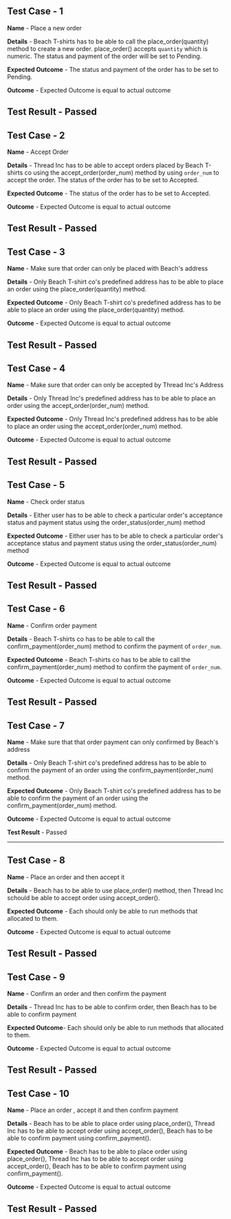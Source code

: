 ## Test Case - 1

**Name** - Place a new order

**Details** - Beach T-shirts has to be able to call the place_order(quantity) method to create a new order. place_order() accepts `quantity` which is numeric. The status and payment of the order will be set to Pending.

**Expected Outcome** - The status and payment of the order has to be set to Pending.

**Outcome** - Expected Outcome is equal to actual outcome

**Test Result** - Passed
---
## Test Case - 2

**Name** - Accept Order

**Details** - Thread Inc has to be able to accept orders placed by Beach T-shirts co using the accept_order(order_num) method by using `order_num` to accept the order. The status of the order has to be set to Accepted.

**Expected Outcome** - The status of the order has to be set to Accepted.

**Outcome** - Expected Outcome is equal to actual outcome

**Test Result** - Passed
---
## Test Case - 3

**Name** - Make sure that order can only be placed with Beach's address

**Details** - Only Beach T-shirt co's predefined address has to be able to place an order using the place_order(quantity) method.

**Expected Outcome** - Only Beach T-shirt co's predefined address has to be able to place an order using the place_order(quantity) method.

**Outcome** - Expected Outcome is equal to actual outcome

**Test Result** - Passed
---
## Test Case - 4

**Name** - Make sure that order can only be accepted by Thread Inc's Address

**Details** - Only Thread Inc's predefined address has to be able to place an order using the accept_order(order_num) method.

**Expected Outcome** - Only Thread Inc's predefined address has to be able to place an order using the accept_order(order_num) method.

**Outcome** - Expected Outcome is equal to actual outcome

**Test Result** - Passed
---
## Test Case - 5

**Name** - Check order status

**Details** - Either user has to be able to check a particular order's acceptance status and payment status using the order_status(order_num) method

**Expected Outcome** - Either user has to be able to check a particular order's acceptance status and payment status using the order_status(order_num) method

**Outcome** - Expected Outcome is equal to actual outcome

**Test Result** - Passed
---
## Test Case - 6

**Name** - Confirm order payment

**Details** - Beach T-shirts co has to be able to call the confirm_payment(order_num) method to confirm the payment of `order_num`.

**Expected Outcome** - Beach T-shirts co has to be able to call the confirm_payment(order_num) method to confirm the payment of `order_num`.

**Outcome** - Expected Outcome is equal to actual outcome

**Test Result** - Passed
---
## Test Case - 7

**Name** - Make sure that that order payment can only confirmed by Beach's address 

**Details** - Only Beach T-shirt co's predefined address has to be able to confirm the payment of an order using the confirm_payment(order_num) method.

**Expected Outcome** - Only Beach T-shirt co's predefined address has to be able to confirm the payment of an order using the confirm_payment(order_num) method.

**Outcome** - Expected Outcome is equal to actual outcome

**Test Result** - Passed

---
## Test Case - 8

**Name** - Place an order and then accept it

**Details** - Beach has to be able to use place_order() method, then Thread Inc schould be able to accept order using accept_order().

**Expected Outcome** - Each should only be able to run methods that allocated to them.

**Outcome** - Expected Outcome is equal to actual outcome

**Test Result** - Passed
---
## Test Case - 9

**Name** - Confirm an order and then confirm the payment

**Details** - Thread Inc has to be able to confirm order, then Beach has to be able to confirm payment

**Expected Outcome**- Each should only be able to run methods that allocated to them.

**Outcome** - Expected Outcome is equal to actual outcome

**Test Result** - Passed
---
## Test Case - 10

**Name** - Place an order , accept it and then confirm payment

**Details** - Beach has to be able to place order using place_order(), Thread Inc has to be able to accept order using accept_order(), Beach has to be able to confirm payment using confirm_payment().

**Expected Outcome** - Beach has to be able to place order using place_order(), Thread Inc has to be able to accept order using accept_order(), Beach has to be able to confirm payment using confirm_payment().

**Outcome** - Expected Outcome is equal to actual outcome

**Test Result** - Passed
---